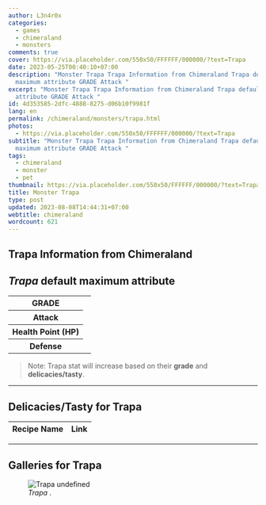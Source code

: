 ```yaml
---
author: L3n4r0x
categories:
  - games
  - chimeraland
  - monsters
comments: true
cover: https://via.placeholder.com/550x50/FFFFFF/000000/?text=Trapa
date: 2023-05-25T00:40:10+07:00
description: "Monster Trapa Trapa Information from Chimeraland Trapa default
  maximum attribute GRADE Attack "
excerpt: "Monster Trapa Trapa Information from Chimeraland Trapa default maximum
  attribute GRADE Attack "
id: 4d353585-2dfc-4888-8275-d06b10f9981f
lang: en
permalink: /chimeraland/monsters/trapa.html
photos:
  - https://via.placeholder.com/550x50/FFFFFF/000000/?text=Trapa
subtitle: "Monster Trapa Trapa Information from Chimeraland Trapa default
  maximum attribute GRADE Attack "
tags:
  - chimeraland
  - monster
  - pet
thumbnail: https://via.placeholder.com/550x50/FFFFFF/000000/?text=Trapa
title: Monster Trapa
type: post
updated: 2023-08-08T14:44:31+07:00
webtitle: chimeraland
wordcount: 621
---
```


<link
  rel="stylesheet"
  href="https://rawcdn.githack.com/dimaslanjaka/Web-Manajemen/870a349/css/bootstrap-5-3-0-alpha3-wrapper.css"
/>
<section id="bootstrap-wrapper">
  <div data-bs-theme="dark">
    <h2>Trapa Information from Chimeraland</h2>
    <h2 id="attribute"><i>Trapa</i> default maximum attribute</h2>
    <div class="row">
      <div class="col mb-2">
        <div class="card">
          <div class="card-body">
            <table>
              <tr>
                <th>GRADE</th>
                <td><br /></td>
              </tr>
              <tr>
                <th>Attack</th>
                <td></td>
              </tr>
              <tr>
                <th>Health Point (HP)</th>
                <td></td>
              </tr>
              <tr>
                <th>Defense</th>
                <td></td>
              </tr>
            </table>
          </div>
        </div>
      </div>
    </div>
    <blockquote class="bd-callout bd-callout-warning">
      Note: Trapa stat will increase based on their <b>grade</b> and
      <b>delicacies/tasty</b>.
    </blockquote>
    <hr />
    <h2 id="delicacies">Delicacies/Tasty for Trapa</h2>
    <div class="card">
      <div class="card-body">
        <div class="table-responsive">
          <table class="table table-striped">
            <thead>
              <tr>
                <th>Recipe Name</th>
                <th>Link</th>
              </tr>
            </thead>
            <tbody></tbody>
          </table>
        </div>
      </div>
    </div>
    <hr />
    <div id="gallery">
      <h2>Galleries for Trapa</h2>
      <div class="row">
        <div class="col-lg-6 col-12">
          <figure>
            <img
              src="https://www.webmanajemen.com/undefined"
              alt="Trapa undefined"
            />
            <figcaption style="word-wrap: break-word">
              <i>Trapa</i> .
            </figcaption>
          </figure>
        </div>
      </div>
    </div>
  </div>
</section>